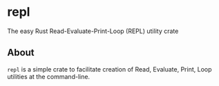 # repl
The easy Rust Read-Evaluate-Print-Loop (REPL) utility crate

## About

`repl` is a simple crate to facilitate creation of Read, Evaluate, Print, Loop utilities at the command-line.
